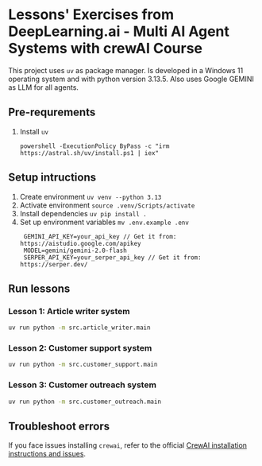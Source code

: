 # Lessons' Exercises from DeepLearning.ai -  Multi AI Agent Systems with crewAI Course
This project uses `uv` as package manager.
Is developed in a  Windows 11 operating system and with python version 3.13.5.
Also uses Google GEMINI as LLM for all agents.

## Pre-requrements
1. Install `uv`
   ``` shell
   powershell -ExecutionPolicy ByPass -c "irm https://astral.sh/uv/install.ps1 | iex"
   ```

## Setup intructions
1. Create environment `uv venv --python 3.13`
2. Activate environment `source .venv/Scripts/activate`
3. Install dependencies `uv pip install .`
4. Set up environment variables `mv .env.example .env`
   ``` .env
    GEMINI_API_KEY=your_api_key // Get it from: https://aistudio.google.com/apikey
    MODEL=gemini/gemini-2.0-flash
    SERPER_API_KEY=your_serper_api_key // Get it from: https://serper.dev/
   ```

## Run lessons
### Lesson 1: Article writer system

``` bash
uv run python -m src.article_writer.main
```

### Lesson 2: Customer support system

``` bash
uv run python -m src.customer_support.main
```

### Lesson 3: Customer outreach system

``` bash
uv run python -m src.customer_outreach.main
```

## Troubleshoot errors
If you face issues installing `crewai`, refer to the official [CrewAI installation instructions and issues](https://docs.crewai.com/en/installation#video-tutorial).